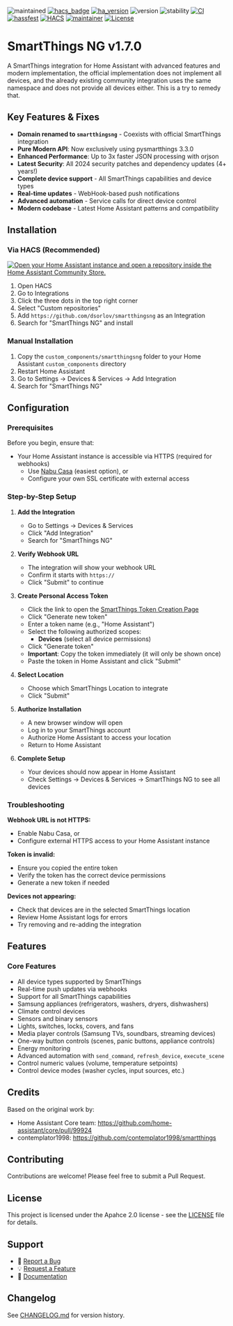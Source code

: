 ![maintained](https://img.shields.io/maintenance/yes/2025.svg)
[![hacs_badge](https://img.shields.io/badge/hacs-default-green.svg)](https://github.com/custom-components/hacs)
[![ha_version](https://img.shields.io/badge/home%20assistant-2024.10%2B-green.svg)](https://www.home-assistant.io)
![version](https://img.shields.io/badge/version-1.7.0-green.svg)
![stability](https://img.shields.io/badge/stability-stable-green.svg)
[![CI](https://github.com/DSorlov/smartthingsng/workflows/CI/badge.svg)](https://github.com/DSorlov/smartthingsng/actions/workflows/ci.yaml)
[![hassfest](https://github.com/DSorlov/smartthingsng/workflows/Validate%20with%20hassfest/badge.svg)](https://github.com/DSorlov/smartthingsng/actions/workflows/hassfest.yaml)
[![HACS](https://github.com/DSorlov/smartthingsng/workflows/HACS%20Validation/badge.svg)](https://github.com/DSorlov/smartthingsng/actions/workflows/hacs.yaml)
[![maintainer](https://img.shields.io/badge/maintainer-dsorlov-blue.svg)](https://github.com/DSorlov)
[![License](https://img.shields.io/badge/License-Apache-blue.svg)](https://opensource.org/licenses/Apache-2.0)

# SmartThings NG v1.7.0

A SmartThings integration for Home Assistant with advanced features and modern implementation, the official implementation does not implement all devices, and the already existing community integration uses the same namespace and does not provide all devices either. This is a try to remedy that.



## Key Features & Fixes

- **Domain renamed to `smartthingsng`** - Coexists with official SmartThings integration
- **Pure Modern API**: Now exclusively using pysmartthings 3.3.0 
- **Enhanced Performance**: Up to 3x faster JSON processing with orjson
- **Latest Security**: All 2024 security patches and dependency updates (4+ years!)
- **Complete device support** - All SmartThings capabilities and device types
- **Real-time updates** - WebHook-based push notifications  
- **Advanced automation** - Service calls for direct device control
- **Modern codebase** - Latest Home Assistant patterns and compatibility

## Installation

### Via HACS (Recommended)

[![Open your Home Assistant instance and open a repository inside the Home Assistant Community Store.](https://my.home-assistant.io/badges/hacs_repository.svg)](https://my.home-assistant.io/redirect/hacs_repository/?category=integration&repository=smartthingsng&owner=dsorlov)

1. Open HACS
2. Go to Integrations
3. Click the three dots in the top right corner
4. Select "Custom repositories"
5. Add `https://github.com/dsorlov/smartthingsng` as an Integration
6. Search for "SmartThings NG" and install

### Manual Installation

1. Copy the `custom_components/smartthingsng` folder to your Home Assistant `custom_components` directory
2. Restart Home Assistant
3. Go to Settings → Devices & Services → Add Integration
4. Search for "SmartThings NG"

## Configuration

### Prerequisites

Before you begin, ensure that:
- Your Home Assistant instance is accessible via HTTPS (required for webhooks)
  - Use [Nabu Casa](https://www.nabucasa.com/) (easiest option), or
  - Configure your own SSL certificate with external access

### Step-by-Step Setup

1. **Add the Integration**
   - Go to Settings → Devices & Services
   - Click "Add Integration"
   - Search for "SmartThings NG"

2. **Verify Webhook URL**
   - The integration will show your webhook URL
   - Confirm it starts with `https://`
   - Click "Submit" to continue

3. **Create Personal Access Token**
   - Click the link to open the [SmartThings Token Creation Page](https://account.smartthings.com/tokens)
   - Click "Generate new token"
   - Enter a token name (e.g., "Home Assistant")
   - Select the following authorized scopes:
     - **Devices** (select all device permissions)
   - Click "Generate token"
   - **Important**: Copy the token immediately (it will only be shown once)
   - Paste the token in Home Assistant and click "Submit"

4. **Select Location**
   - Choose which SmartThings Location to integrate
   - Click "Submit"

5. **Authorize Installation**
   - A new browser window will open
   - Log in to your SmartThings account
   - Authorize Home Assistant to access your location
   - Return to Home Assistant

6. **Complete Setup**
   - Your devices should now appear in Home Assistant
   - Check Settings → Devices & Services → SmartThings NG to see all devices

### Troubleshooting

**Webhook URL is not HTTPS:**
- Enable Nabu Casa, or
- Configure external HTTPS access to your Home Assistant instance

**Token is invalid:**
- Ensure you copied the entire token
- Verify the token has the correct device permissions
- Generate a new token if needed

**Devices not appearing:**
- Check that devices are in the selected SmartThings location
- Review Home Assistant logs for errors
- Try removing and re-adding the integration

## Features

### Core Features
- All device types supported by SmartThings
- Real-time push updates via webhooks
- Support for all SmartThings capabilities
- Samsung appliances (refrigerators, washers, dryers, dishwashers)
- Climate control devices
- Sensors and binary sensors
- Lights, switches, locks, covers, and fans
- Media player controls (Samsung TVs, soundbars, streaming devices)
- One-way button controls (scenes, panic buttons, appliance controls)
- Energy monitoring
- Advanced automation with `send_command`, `refresh_device`, `execute_scene`
- Control numeric values (volume, temperature setpoints)
- Control device modes (washer cycles, input sources, etc.)

## Credits

Based on the original work by:
- Home Assistant Core team: https://github.com/home-assistant/core/pull/99924
- contemplator1998: https://github.com/contemplator1998/smartthings

## Contributing

Contributions are welcome! Please feel free to submit a Pull Request.

## License

This project is licensed under the Apahce 2.0 license - see the [LICENSE](LICENSE) file for details.

## Support

- :bug: [Report a Bug](https://github.com/dsorlov/smartthingsng/issues)
- :bulb: [Request a Feature](https://github.com/dsorlov/smartthingsng/issues)
- :book: [Documentation](https://github.com/dsorlov/smartthingsng)

## Changelog

See [CHANGELOG.md](CHANGELOG.md) for version history.